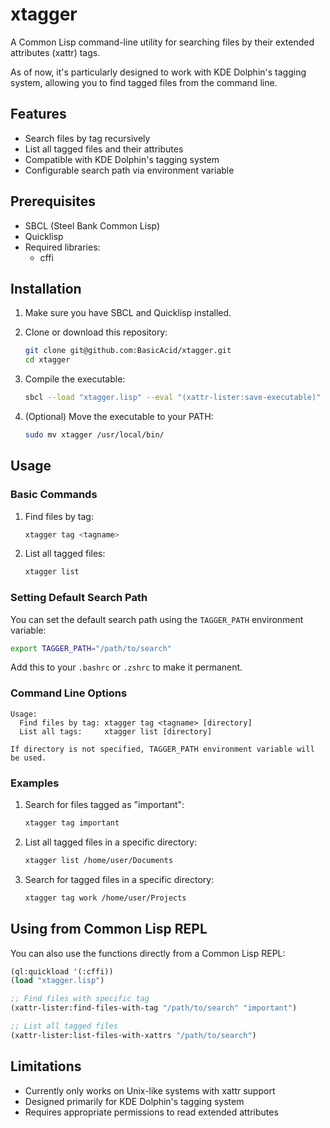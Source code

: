 # xtagger

A Common Lisp command-line utility for searching files by their
extended attributes (xattr) tags.

As of now, it's particularly designed to work with KDE Dolphin's
tagging system, allowing you to find tagged files from the command
line.

## Features

- Search files by tag recursively
- List all tagged files and their attributes
- Compatible with KDE Dolphin's tagging system
- Configurable search path via environment variable

## Prerequisites

- SBCL (Steel Bank Common Lisp)
- Quicklisp
- Required libraries:
  - cffi

## Installation

1. Make sure you have SBCL and Quicklisp installed.

2. Clone or download this repository:
   ```bash
   git clone git@github.com:BasicAcid/xtagger.git
   cd xtagger
   ```

3. Compile the executable:
   ```bash
   sbcl --load "xtagger.lisp" --eval "(xattr-lister:save-executable)" --quit
   ```

4. (Optional) Move the executable to your PATH:
   ```bash
   sudo mv xtagger /usr/local/bin/
   ```

## Usage

### Basic Commands

1. Find files by tag:
   ```bash
   xtagger tag <tagname>
   ```

2. List all tagged files:
   ```bash
   xtagger list
   ```

### Setting Default Search Path

You can set the default search path using the `TAGGER_PATH` environment variable:

```bash
export TAGGER_PATH="/path/to/search"
```

Add this to your `.bashrc` or `.zshrc` to make it permanent.

### Command Line Options

```
Usage:
  Find files by tag: xtagger tag <tagname> [directory]
  List all tags:     xtagger list [directory]

If directory is not specified, TAGGER_PATH environment variable will be used.
```

### Examples

1. Search for files tagged as "important":
   ```bash
   xtagger tag important
   ```

2. List all tagged files in a specific directory:
   ```bash
   xtagger list /home/user/Documents
   ```

3. Search for tagged files in a specific directory:
   ```bash
   xtagger tag work /home/user/Projects
   ```

## Using from Common Lisp REPL

You can also use the functions directly from a Common Lisp REPL:

```lisp
(ql:quickload '(:cffi))
(load "xtagger.lisp")

;; Find files with specific tag
(xattr-lister:find-files-with-tag "/path/to/search" "important")

;; List all tagged files
(xattr-lister:list-files-with-xattrs "/path/to/search")
```

## Limitations

- Currently only works on Unix-like systems with xattr support
- Designed primarily for KDE Dolphin's tagging system
- Requires appropriate permissions to read extended attributes
